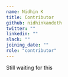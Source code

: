 ```yaml
---
name: Nidhin K
title: Contributor
github: nidhinkandoth
twitter: ""
linkedin: ""
slack: ""
joining_date: ""
role: "contributor"
---
```


Still waiting for this
